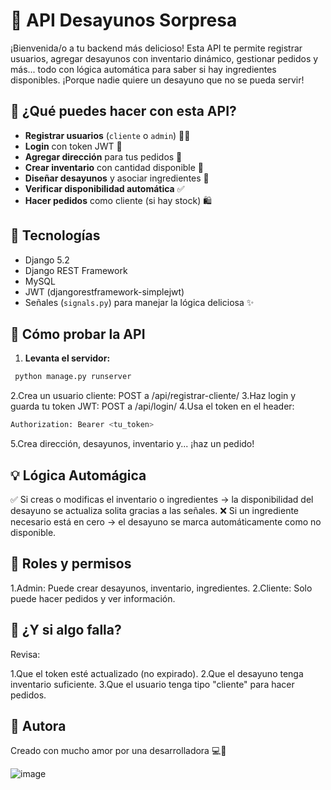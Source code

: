 # 🥞 API Desayunos Sorpresa 

¡Bienvenida/o a tu backend más delicioso! Esta API te permite registrar usuarios, agregar desayunos con inventario dinámico, gestionar pedidos y más... todo con lógica automática para saber si hay ingredientes disponibles. 
¡Porque nadie quiere un desayuno que no se pueda servir!



## 🚀 ¿Qué puedes hacer con esta API?

- **Registrar usuarios** (`cliente` o `admin`) 👩‍🍳  
- **Login** con token JWT 🍪  
- **Agregar dirección** para tus pedidos 📍  
- **Crear inventario** con cantidad disponible 🥖  
- **Diseñar desayunos** y asociar ingredientes 🍳  
- **Verificar disponibilidad automática** ✅  
- **Hacer pedidos** como cliente (si hay stock) 🛍️  




## 🧱 Tecnologías

- Django 5.2  
- Django REST Framework  
- MySQL  
- JWT (djangorestframework-simplejwt)  
- Señales (`signals.py`) para manejar la lógica deliciosa ✨  




## 🧪 Cómo probar la API

1. **Levanta el servidor:**
 ```sh
  python manage.py runserver
  ```
2.Crea un usuario cliente: POST a /api/registrar-cliente/
3.Haz login y guarda tu token JWT: POST a /api/login/
4.Usa el token en el header:
 ```sh
 Authorization: Bearer <tu_token>
  ```
5.Crea dirección, desayunos, inventario y... ¡haz un pedido!




## 💡 Lógica Automágica

✅ Si creas o modificas el inventario o ingredientes → la disponibilidad del desayuno se actualiza solita gracias a las señales.
❌ Si un ingrediente necesario está en cero → el desayuno se marca automáticamente como no disponible.




## 🔐 Roles y permisos

1.Admin: Puede crear desayunos, inventario, ingredientes.
2.Cliente: Solo puede hacer pedidos y ver información.




## 🥚 ¿Y si algo falla?
Revisa:

1.Que el token esté actualizado (no expirado).
2.Que el desayuno tenga inventario suficiente.
3.Que el usuario tenga tipo "cliente" para hacer pedidos.




## 🌮 Autora
Creado con mucho   amor por una desarrolladora  💻💜

![image](https://github.com/user-attachments/assets/52a20c33-c7d0-4599-aaf2-462c415e8c24)


